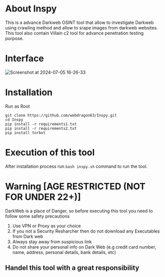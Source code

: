 # About Inspy
This is a advance Darkweb OSINT tool that allow to investigate Darkweb using crawling method and allow to srape images from darkweb websites.
This tool also contain Villain c2 tool for advance penetration testing purpose.
# Interface
![Screenshot at 2024-07-05 16-26-33](https://github.com/webdragon63/Inspy/assets/117004849/e617e465-7944-4cc3-8a7e-8036536877d9)

# Installation
Run as Root
```shell
git clone https://github.com/webdragon63/Inspy.git
cd Inspy
pip install -r requirements1.txt
pip install -r requirements2.txt
pip install torbot
```
# Execution of this tool
After installation process run `bash inspy.sh` command to run the tool.

# Warning [AGE RESTRICTED (NOT FOR UNDER 22+)]
DarkWeb is a place of Danger, so before executing this tool you need to follow some safety precautions

1) Use VPN or Proxy as your choice
2) If you not a Security Resharcher then do not download any Executables from Dark web
3) Always stay away from suspicious link
4) Do not share your personal info on Dark Web (e.g credit card number, name, address, personal details, bank details, etc)

## Handel this tool with a great responsibility
